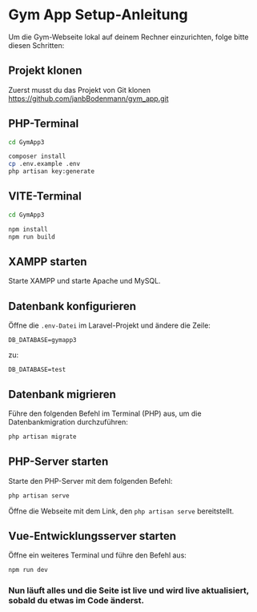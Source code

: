 # Gym App Setup-Anleitung

Um die Gym-Webseite lokal auf deinem Rechner einzurichten, folge bitte diesen Schritten:

## Projekt klonen

Zuerst musst du das Projekt von Git klonen </br>
<https://github.com/janbBodenmann/gym_app.git>

## PHP-Terminal

```bash
cd GymApp3
```

```bash
composer install
cp .env.example .env
php artisan key:generate
```

## VITE-Terminal

```bash
cd GymApp3
```

```bash
npm install
npm run build
```

## XAMPP starten
Starte XAMPP und starte Apache und MySQL.

## Datenbank konfigurieren
Öffne die `.env-Datei` im Laravel-Projekt und ändere die Zeile:


<code>DB_DATABASE=gymapp3</code>

zu:

<code>DB_DATABASE=test</code>

## Datenbank migrieren
Führe den folgenden Befehl im Terminal (PHP) aus, um die Datenbankmigration durchzuführen:

```bash
php artisan migrate
```

## PHP-Server starten
Starte den PHP-Server mit dem folgenden Befehl:

```bash
php artisan serve
```

Öffne die Webseite mit dem Link, den `php artisan serve` bereitstellt.

## Vue-Entwicklungsserver starten
Öffne ein weiteres Terminal und führe den Befehl aus:
```bash
npm run dev
```


### Nun läuft alles und die Seite ist live und wird live aktualisiert, sobald du etwas im Code änderst.
